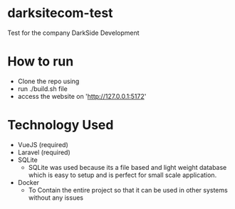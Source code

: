 # darksitecom-test
Test for the company DarkSide Development

# How to run

- Clone the repo using
- run ./build.sh file 
- access the website on 'http://127.0.0.1:5172'


# Technology Used

- VueJS (required)
- Laravel (required)
- SQLite 
    - SQLite was used because its a file based and light weight database which is easy to setup and is perfect for small scale application.
- Docker
    - To Contain the entire project so that it can be used in other systems without any issues